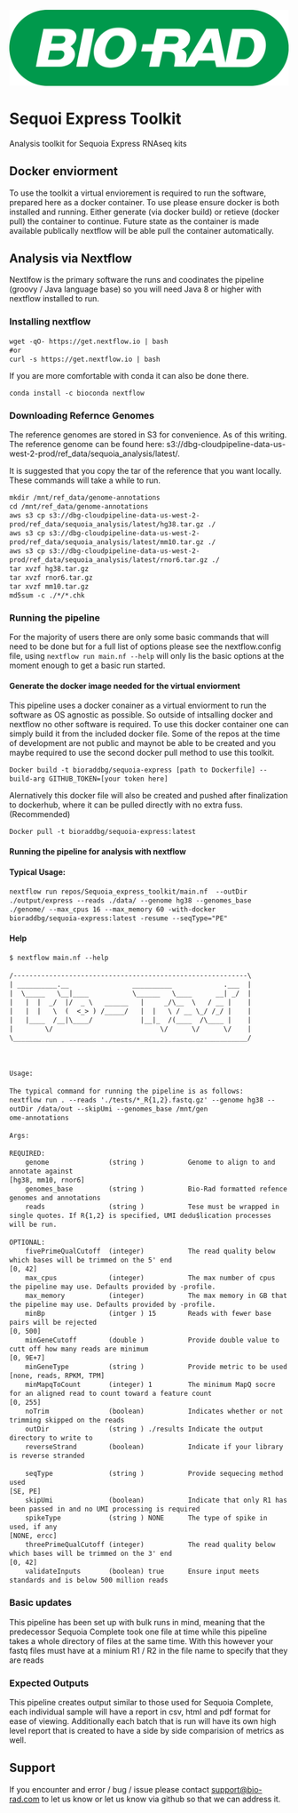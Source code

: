 ![Bio-Rad Laboratories](src/vendor-logo.png?raw=true "Title")

# Sequoi Express Toolkit
Analysis toolkit for Sequoia Express RNAseq kits 

## Docker enviorment
To use the toolkit a virtual enviorement is required to run the software, prepared here as a docker container. To use please ensure docker is both installed and running. Either generate (via docker build) or retieve (docker pull) the container to continue. Future state as the container is made available publically nextflow will be able pull the container automatically.

## Analysis via Nextflow
Nextlfow is the primary software the runs and coodinates the pipeline (groovy / Java language base) so you will need Java 8 or higher with nextflow installed to run.

### Installing nextflow 
```
wget -qO- https://get.nextflow.io | bash
#or
curl -s https://get.nextflow.io | bash
```
If you are more comfortable with conda it can also be done there. 
```
conda install -c bioconda nextflow
```

### Downloading Refernce Genomes
The reference genomes are stored in S3 for convenience. As of this writing. The reference genome can be found here: s3://dbg-cloudpipeline-data-us-west-2-prod/ref\_data/sequoia\_analysis/latest/.

It is suggested that you copy the tar of the reference that you want locally. These commands will take a while to run.
```
mkdir /mnt/ref_data/genome-annotations
cd /mnt/ref_data/genome-annotations
aws s3 cp s3://dbg-cloudpipeline-data-us-west-2-prod/ref_data/sequoia_analysis/latest/hg38.tar.gz ./
aws s3 cp s3://dbg-cloudpipeline-data-us-west-2-prod/ref_data/sequoia_analysis/latest/mm10.tar.gz ./
aws s3 cp s3://dbg-cloudpipeline-data-us-west-2-prod/ref_data/sequoia_analysis/latest/rnor6.tar.gz ./
tar xvzf hg38.tar.gz
tar xvzf rnor6.tar.gz
tar xvzf mm10.tar.gz
md5sum -c ./*/*.chk
```

### Running the pipeline 
For the majority of users there are only some basic commands that will need to be done but for a full list of options please see the nextflow.config file, using `nextflow run main.nf --help` will only lis the basic options at the moment enough to get a basic run started. 

#### Generate the docker image needed for the virtual enviorment
This pipeline uses a docker conainer as a virtual enviorment to run the software as OS agnostic as possible. So outside of intsalling docker and nextflow no other software is required. To use this docker container one can simply build it from the included docker file. Some of the repos at the time of development are not public and maynot be able to be created and you maybe required to use the second docker pull method to use this toolkit.

```
Docker build -t bioraddbg/sequoia-express [path to Dockerfile] --build-arg GITHUB_TOKEN=[your token here]

```
Alernatively this docker file will also be created and pushed after finalization to dockerhub, where it can be pulled directly with no extra fuss. (Recommended) 

```
Docker pull -t bioraddbg/sequoia-express:latest
```

#### Running the pipeline for analysis with nextflow 

#### Typical Usage:
```
nextflow run repos/Sequoia_express_toolkit/main.nf  --outDir ./output/express --reads ./data/ --genome hg38 --genomes_base ./genome/ --max_cpus 16 --max_memory 60 -with-docker bioraddbg/sequoia-express:latest -resume --seqType="PE"
```
#### Help
```
$ nextflow main.nf --help

/-----------------------------------------------------------\ 
| __________.__                __________             .___  |
|  \_____   \__|____           \______   \____      __| _/  |
|   |  |  _/  |/  _ \   ______   |     _/\__  \   / __ |    |
|   |  |   \  (  <_> ) /_____/   |  |   \ / __ \_/ /_/ |    |
|   |____  /__|\____/            |__|_  /(____  /\____ |    |
|        \/                           \/      \/      \/    |
\___________________________________________________________/



Usage:

The typical command for running the pipeline is as follows:
nextflow run . --reads './tests/*_R{1,2}.fastq.gz' --genome hg38 --outDir /data/out --skipUmi --genomes_base /mnt/gen
ome-annotations

Args:

REQUIRED:
    genome               (string )           Genome to align to and annotate against                                                                 [hg38, mm10, rnor6]       
    genomes_base         (string )           Bio-Rad formatted refence genomes and annotations                                                                                 
    reads                (string )           Tese must be wrapped in single quotes. If R{1,2} is specified, UMI dedu$lication processes will be run.                           

OPTIONAL:
    fivePrimeQualCutoff  (integer)           The read quality below which bases will be trimmed on the 5' end        		                     [0, 42]                   
    max_cpus             (integer)           The max number of cpus the pipeline may use. Defaults provided by -profile.                                                       
    max_memory           (integer)           The max memory in GB that the pipeline may use. Defaults provided by -profile.                                                    
    minBp                (intger ) 15        Reads with fewer base pairs will be rejected                                                            [0, 500]                  
    minGeneCutoff        (double )           Provide double value to cutt off how many reads are minimum                                             [0, 9E+7]                 
    minGeneType          (string )           Provide metric to be used                                                                               [none, reads, RPKM, TPM]  
    minMapqToCount       (integer) 1         The minimum MapQ socre for an aligned read to count toward a feature count                              [0, 255]                  
    noTrim               (boolean)           Indicates whether or not trimming skipped on the reads                                                                            
    outDir               (string ) ./results Indicate the output directory to write to                                                                                         
    reverseStrand        (boolean)           Indicate if your library is reverse stranded                            
                                                          
    seqType              (string )           Provide sequecing method used                                                                           [SE, PE]                  
    skipUmi              (boolean)           Indicate that only R1 has been passed in and no UMI processing is required                                                        
    spikeType            (string ) NONE      The type of spike in used, if any                                                                       [NONE, ercc]              
    threePrimeQualCutoff (integer)           The read quality below which bases will be trimmed on the 3' end                                        [0, 42]                   
    validateInputs       (boolean) true      Ensure input meets standards and is below 500 million reads
```


### Basic updates
This pipeline has been set up with bulk runs in mind, meaning that the predecessor Sequoia Complete took one file at time while this pipeline takes a whole directory of files at the same time. 
With this however your fastq files must have at a minium R1 / R2 in the file name to specify that they are reads

### Expected Outputs
This pipeline creates output similar to those used for Sequoia Complete, each individual sample will have a report in csv, html and pdf format for ease of viewing. Additionally each batch that is run will have its own high level report that is created to have a side by side comparision of metrics as well.

## Support
If you encounter and error / bug / issue please contact support@bio-rad.com to let us know or let us know via github so that we can address it. 
